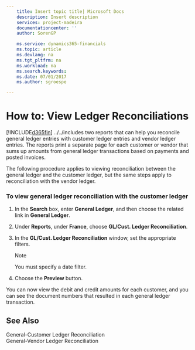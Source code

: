 ```yaml
---
    title: Insert topic title| Microsoft Docs
    description: Insert description
    services: project-madeira
    documentationcenter: ''
    author: SorenGP

    ms.service: dynamics365-financials
    ms.topic: article
    ms.devlang: na
    ms.tgt_pltfrm: na
    ms.workload: na
    ms.search.keywords:
    ms.date: 07/01/2017
    ms.author: sgroespe

---
```

# How to: View Ledger Reconciliations
[!INCLUDE[d365fin](../../includes/d365fin_md.md)] ../../includes two reports that can help you reconcile general ledger entries with customer ledger entries and vendor ledger entries. The reports print a separate page for each customer or vendor that sums up amounts from general ledger transactions based on payments and posted invoices.  
  
 The following procedure applies to viewing reconciliation between the general ledger and the customer ledger, but the same steps apply to reconciliation with the vendor ledger.  
  
### To view general ledger reconciliation with the customer ledger  
  
1.  In the **Search** box, enter **General Ledger**, and then choose the related link in **General Ledger**.  
  
2.  Under **Reports**, under **France**, choose **GL/Cust. Ledger Reconciliation**.  
  
3.  In the **GL/Cust. Ledger Reconciliation** window, set the appropriate filters.  
  
    > [!NOTE]  
    >  You must specify a date filter.  
  
4.  Choose the **Preview** button.  
  
 You can now view the debit and credit amounts for each customer, and you can see the document numbers that resulted in each general ledger transaction.  
  
## See Also  
 General-Customer Ledger Reconciliation   
 General-Vendor Ledger Reconciliation
